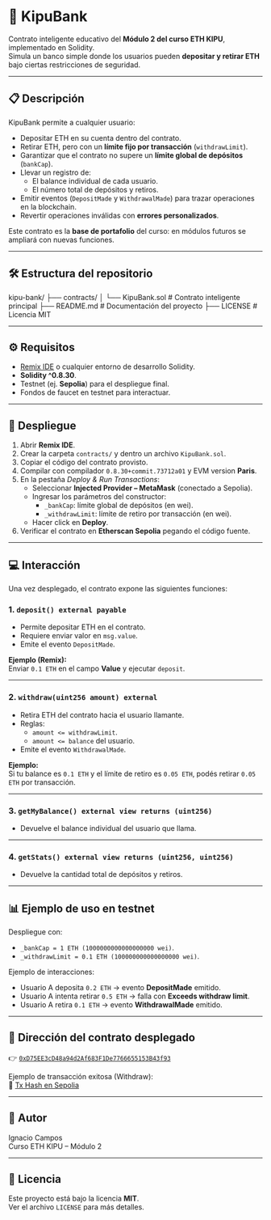 # 🏦 KipuBank  

Contrato inteligente educativo del **Módulo 2 del curso ETH KIPU**, implementado en Solidity.  
Simula un banco simple donde los usuarios pueden **depositar y retirar ETH** bajo ciertas restricciones de seguridad.  

---

## 📋 Descripción  

KipuBank permite a cualquier usuario:  

- Depositar ETH en su cuenta dentro del contrato.  
- Retirar ETH, pero con un **límite fijo por transacción** (`withdrawLimit`).  
- Garantizar que el contrato no supere un **límite global de depósitos** (`bankCap`).  
- Llevar un registro de:  
  - El balance individual de cada usuario.  
  - El número total de depósitos y retiros.  
- Emitir eventos (`DepositMade` y `WithdrawalMade`) para trazar operaciones en la blockchain.  
- Revertir operaciones inválidas con **errores personalizados**.  

Este contrato es la **base de portafolio** del curso: en módulos futuros se ampliará con nuevas funciones.  

---

## 🛠️ Estructura del repositorio  

kipu-bank/
├── contracts/
│ └── KipuBank.sol # Contrato inteligente principal
├── README.md # Documentación del proyecto
├── LICENSE # Licencia MIT


---

## ⚙️ Requisitos  

- [Remix IDE](https://remix.ethereum.org) o cualquier entorno de desarrollo Solidity.  
- **Solidity ^0.8.30**.  
- Testnet (ej. **Sepolia**) para el despliegue final.  
- Fondos de faucet en testnet para interactuar.  

---

## 🚀 Despliegue  

1. Abrir **Remix IDE**.  
2. Crear la carpeta `contracts/` y dentro un archivo `KipuBank.sol`.  
3. Copiar el código del contrato provisto.  
4. Compilar con compilador `0.8.30+commit.73712a01` y EVM version **Paris**.  
5. En la pestaña *Deploy & Run Transactions*:  
   - Seleccionar **Injected Provider – MetaMask** (conectado a Sepolia).  
   - Ingresar los parámetros del constructor:  
     - `_bankCap`: límite global de depósitos (en wei).  
     - `_withdrawLimit`: límite de retiro por transacción (en wei).  
   - Hacer click en **Deploy**.  
6. Verificar el contrato en **Etherscan Sepolia** pegando el código fuente.  

---

## 💻 Interacción  

Una vez desplegado, el contrato expone las siguientes funciones:  

### 1. `deposit() external payable`  
- Permite depositar ETH en el contrato.  
- Requiere enviar valor en `msg.value`.  
- Emite el evento `DepositMade`.  

**Ejemplo (Remix):**  
Enviar `0.1 ETH` en el campo **Value** y ejecutar `deposit`.  

---

### 2. `withdraw(uint256 amount) external`  
- Retira ETH del contrato hacia el usuario llamante.  
- Reglas:  
  - `amount <= withdrawLimit`.  
  - `amount <= balance` del usuario.  
- Emite el evento `WithdrawalMade`.  

**Ejemplo:**  
Si tu balance es `0.1 ETH` y el límite de retiro es `0.05 ETH`, podés retirar `0.05 ETH` por transacción.  

---

### 3. `getMyBalance() external view returns (uint256)`  
- Devuelve el balance individual del usuario que llama.  

---

### 4. `getStats() external view returns (uint256, uint256)`  
- Devuelve la cantidad total de depósitos y retiros.  

---

## 📊 Ejemplo de uso en testnet  

Despliegue con:  
- `_bankCap = 1 ETH (1000000000000000000 wei)`.  
- `_withdrawLimit = 0.1 ETH (100000000000000000 wei)`.  

Ejemplo de interacciones:  
- Usuario A deposita `0.2 ETH` → evento **DepositMade** emitido.  
- Usuario A intenta retirar `0.5 ETH` → falla con **Exceeds withdraw limit**.  
- Usuario A retira `0.1 ETH` → evento **WithdrawalMade** emitido.  

---

## 📍 Dirección del contrato desplegado  

👉 [`0xD75EE3cD48a94d2Af683F1De7766655153B43f93`](https://sepolia.etherscan.io/address/0xD75EE3cD48a94d2Af683F1De7766655153B43f93)  

Ejemplo de transacción exitosa (Withdraw):  
🔗 [Tx Hash en Sepolia](https://sepolia.etherscan.io/tx/0xb771f7a4c7b1876657a8a7cb1a5f8775626ddb9ceee1183bd4a66322650db697)  

---

## 👤 Autor  

Ignacio Campos  
Curso ETH KIPU – Módulo 2  

---

## 📄 Licencia  

Este proyecto está bajo la licencia **MIT**.  
Ver el archivo `LICENSE` para más detalles.  
